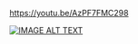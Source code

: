 https://youtu.be/AzPF7FMC298

[![IMAGE ALT TEXT](http://img.youtube.com/vi/AzPF7FMC298/0.jpg)](https://youtu.be/AzPF7FMC298 "Library Client System")
